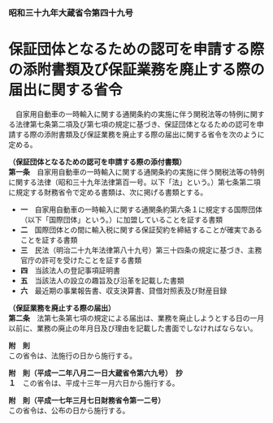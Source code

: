 ### 昭和三十九年大蔵省令第四十九号  
# 保証団体となるための認可を申請する際の添附書類及び保証業務を廃止する際の届出に関する省令  
　自家用自動車の一時輸入に関する通関条約の実施に伴う関税法等の特例に関する法律第七条第二項及び第七項の規定に基づき、保証団体となるための認可を申請する際の添附書類及び保証業務を廃止する際の届出に関する省令を次のように定める。  
  
**（保証団体となるための認可を申請する際の添付書類）**  
**第一条**　自家用自動車の一時輸入に関する通関条約の実施に伴う関税法等の特例に関する法律（昭和三十九年法律第百一号。以下「法」という。）第七条第二項に規定する財務省令で定める書類は、次に掲げる書類とする。  
* **一**　自家用自動車の一時輸入に関する通関条約第六条１に規定する国際団体（以下「国際団体」という。）に加盟していることを証する書類  
* **二**　国際団体との間に輸入税に関する保証契約を締結することが確実であることを証する書類  
* **三**　民法（明治二十九年法律第八十九号）第三十四条の規定に基づき、主務官庁の許可を受けたことを証する書類  
* **四**　当該法人の登記事項証明書  
* **五**　当該法人の設立の趣旨及び沿革を記載した書類  
* **六**　最近期の事業報告書、収支決算書、貸借対照表及び財産目録  
  
**（保証業務を廃止する際の届出）**  
**第二条**　法第七条第七項の規定による届出は、業務を廃止しようとする日の一月以前に、業務の廃止の年月日及び理由を記載した書面でしなければならない。  
  
**附　則**  
この省令は、法施行の日から施行する。  
  
**附　則（平成一二年八月二一日大蔵省令第六九号）　抄**  
**１**　この省令は、平成十三年一月六日から施行する。  
  
**附　則（平成一七年三月七日財務省令第一二号）**  
この省令は、公布の日から施行する。  
  
